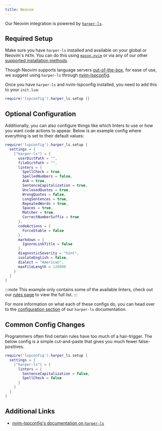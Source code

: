 ```yaml
---
title: Neovim
---
```


Our Neovim integration is powered by [`harper-ls`](./language-server).

## Required Setup

Make sure you have `harper-ls` installed and available on your global or Neovim's `PATH`. You can do this using [`mason.nvim`](https://mason-registry.dev/registry/list?search=harper-ls) or via any of our other [supported installation methods](./language-server#Installation).

Though Neovim supports language servers [out-of-the-box](https://neovim.io/doc/user/lsp.html), for ease of use, we suggest using `harper-ls` through [nvim-lspconfig](https://github.com/neovim/nvim-lspconfig).

Once you have `harper-ls` and nvim-lspconfig installed, you need to add this to your `init.lua`:

```lua title=init.lua
require('lspconfig').harper_ls.setup {}
```

## Optional Configuration

Additionally, you can also configure things like which linters to use or how you want code actions to appear. Below is an example config where everything is set to their default values:

```lua title=init.lua
require('lspconfig').harper_ls.setup {
  settings = {
    ["harper-ls"] = {
      userDictPath = "",
      fileDictPath = "",
      linters = {
        SpellCheck = true,
        SpelledNumbers = false,
        AnA = true,
        SentenceCapitalization = true,
        UnclosedQuotes = true,
        WrongQuotes = false,
        LongSentences = true,
        RepeatedWords = true,
        Spaces = true,
        Matcher = true,
        CorrectNumberSuffix = true
      },
      codeActions = {
        ForceStable = false
      },
      markdown = {
        IgnoreLinkTitle = false
      },
      diagnosticSeverity = "hint",
      isolateEnglish = false,
      dialect = "American",
      maxFileLength = 120000
    }
  }
}
```

:::note
This example only contains some of the available linters, check out our [rules page](../rules) to view the full list.
:::

For more information on what each of these configs do, you can head over to the [configuration section](./language-server#Configuration) of our `harper-ls` documentation.

## Common Config Changes

Programmers often find certain rules have too much of a hair-trigger.
The below config is a simple cut-and-paste that gives you much fewer false-positives.

```lua title=init.lua
require('lspconfig').harper_ls.setup {
  settings = {
    ["harper-ls"] = {
      linters = {
        SentenceCapitalization = false,
        SpellCheck = false
      }
    }
  }
}
```

## Additional Links

- [nvim-lspconfig's documentation on `harper-ls`](https://github.com/neovim/nvim-lspconfig/blob/master/doc/configs.md#harper_ls)
